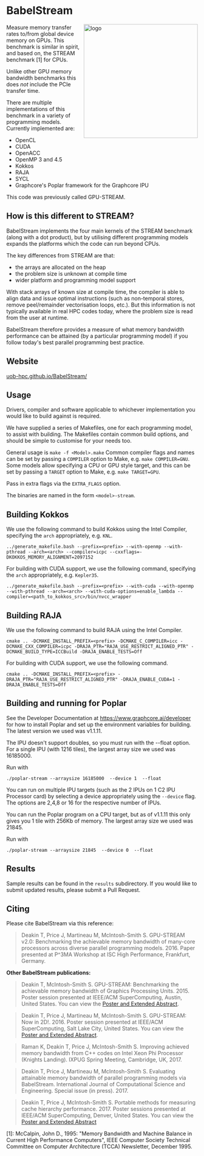 BabelStream
==========

<img src="https://github.com/UoB-HPC/BabelStream/blob/gh-pages/img/BabelStreamlogo.png?raw=true" alt="logo" height="300" align="right" />


Measure memory transfer rates to/from global device memory on GPUs.
This benchmark is similar in spirit, and based on, the STREAM benchmark [1] for CPUs.

Unlike other GPU memory bandwidth benchmarks this does *not* include the PCIe transfer time.

There are multiple implementations of this benchmark in a variety of programming models.
Currently implemented are:
  - OpenCL
  - CUDA
  - OpenACC
  - OpenMP 3 and 4.5
  - Kokkos
  - RAJA
  - SYCL
  - Graphcore's Poplar framework for the Graphcore IPU

This code was previously called GPU-STREAM.


How is this different to STREAM?
--------------------------------

BabelStream implements the four main kernels of the STREAM benchmark (along with a dot product), but by utilising different programming models expands the platforms which the code can run beyond CPUs.

The key differences from STREAM are that:
* the arrays are allocated on the heap
* the problem size is unknown at compile time
* wider platform and programming model support

With stack arrays of known size at compile time, the compiler is able to align data and issue optimal instructions (such as non-temporal stores, remove peel/remainder vectorisation loops, etc.).
But this information is not typically available in real HPC codes today, where the problem size is read from the user at runtime.

BabelStream therefore provides a measure of what memory bandwidth performance can be attained (by a particular programming model) if you follow today's best parallel programming best practice.


Website
-------
[uob-hpc.github.io/BabelStream/](https://uob-hpc.github.io/BabelStream/)

Usage
-----

Drivers, compiler and software applicable to whichever implementation you would like to build against is required.

We have supplied a series of Makefiles, one for each programming model, to assist with building.
The Makefiles contain common build options, and should be simple to customise for your needs too.

General usage is `make -f <Model>.make`
Common compiler flags and names can be set by passing a `COMPILER` option to Make, e.g. `make COMPILER=GNU`.
Some models allow specifying a CPU or GPU style target, and this can be set by passing a `TARGET` option to Make, e.g. `make TARGET=GPU`.

Pass in extra flags via the `EXTRA_FLAGS` option.

The binaries are named in the form `<model>-stream`.

Building Kokkos
---------------

We use the following command to build Kokkos using the Intel Compiler, specifying the `arch` appropriately, e.g. `KNL`.
```
../generate_makefile.bash --prefix=<prefix> --with-openmp --with-pthread --arch=<arch> --compiler=icpc --cxxflags=-DKOKKOS_MEMORY_ALIGNMENT=2097152
```
For building with CUDA support, we use the following command, specifying the `arch` appropriately, e.g. `Kepler35`.
```
../generate_makefile.bash --prefix=<prefix> --with-cuda --with-openmp --with-pthread --arch=<arch> --with-cuda-options=enable_lambda --compiler=<path_to_kokkos_src>/bin/nvcc_wrapper
```

Building RAJA
-------------

We use the following command to build RAJA using the Intel Compiler.
```
cmake .. -DCMAKE_INSTALL_PREFIX=<prefix> -DCMAKE_C_COMPILER=icc -DCMAKE_CXX_COMPILER=icpc -DRAJA_PTR="RAJA_USE_RESTRICT_ALIGNED_PTR" -DCMAKE_BUILD_TYPE=ICCBuild -DRAJA_ENABLE_TESTS=Off
```
For building with CUDA support, we use the following command.
```
cmake .. -DCMAKE_INSTALL_PREFIX=<prefix> -DRAJA_PTR="RAJA_USE_RESTRICT_ALIGNED_PTR" -DRAJA_ENABLE_CUDA=1 -DRAJA_ENABLE_TESTS=Off
```


Building and running for Poplar
-------------------------------
See the Developer Documentation at https://www.graphcore.ai/developer for how to install Poplar and set up 
the environment variables for building. The latest version we used was v1.1.11.

The IPU doesn't support doubles, so you must run with the --float option. 
For a single IPU (with 1216 tiles), the largest array size we used was 16185000.

Run with
```
./poplar-stream --arraysize 16185000  --device 1  --float 
```

You can run on multiple IPU targets (such as the 2 IPUs on 1 C2 IPU Processor card) by selecting a device appropriately
using the `--device` flag. The options are 2,4,8 or 16 for the respective number of IPUs.

You can run the Poplar program on a CPU target, but as of v1.1.11 this only gives you 1 tile with 256Kb of 
memory. The largest array size we used was 21845.

Run with
```
./poplar-stream --arraysize 21845  --device 0  --float 
```

Results
-------

Sample results can be found in the `results` subdirectory. If you would like to submit updated results, please submit a Pull Request.

Citing
------

Please cite BabelStream via this reference:

> Deakin T, Price J, Martineau M, McIntosh-Smith S. GPU-STREAM v2.0: Benchmarking the achievable memory bandwidth of many-core processors across diverse parallel programming models. 2016. Paper presented at P^3MA Workshop at ISC High Performance, Frankfurt, Germany.

**Other BabelStream publications:**

> Deakin T, McIntosh-Smith S. GPU-STREAM: Benchmarking the achievable memory bandwidth of Graphics Processing Units. 2015. Poster session presented at IEEE/ACM SuperComputing, Austin, United States.
You can view the [Poster and Extended Abstract](http://sc15.supercomputing.org/sites/all/themes/SC15images/tech_poster/tech_poster_pages/post150.html).

> Deakin T, Price J, Martineau M, McIntosh-Smith S. GPU-STREAM: Now in 2D!. 2016. Poster session presented at IEEE/ACM SuperComputing, Salt Lake City, United States.
You can view the [Poster and Extended Abstract](http://sc16.supercomputing.org/sc-archive/tech_poster/tech_poster_pages/post139.html).

> Raman K, Deakin T, Price J, McIntosh-Smith S. Improving achieved memory bandwidth from C++ codes on Intel Xeon Phi Processor (Knights Landing). IXPUG Spring Meeting, Cambridge, UK, 2017.

> Deakin T, Price J, Martineau M, McIntosh-Smith S. Evaluating attainable memory bandwidth of parallel programming models via BabelStream. International Journal of Computational Science and Engineering. Special issue (in press). 2017.

> Deakin T, Price J, McIntosh-Smith S. Portable methods for measuring cache hierarchy performance. 2017. Poster sessions presented at IEEE/ACM SuperComputing, Denver, United States.
You can view the [Poster and Extended Abstract](http://sc17.supercomputing.org/SC17%20Archive/tech_poster/tech_poster_pages/post155.html)


[1]: McCalpin, John D., 1995: "Memory Bandwidth and Machine Balance in Current High Performance Computers", IEEE Computer Society Technical Committee on Computer Architecture (TCCA) Newsletter, December 1995.
